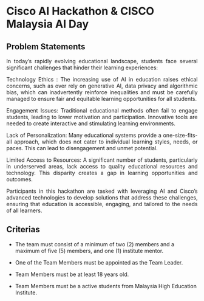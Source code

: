# Cisco AI Hackathon & CISCO Malaysia AI Day

## Problem Statements
<div align="justify">
  
In today’s rapidly evolving educational landscape, students face several significant challenges that hinder their learning experiences:

Technology Ethics : The increasing use of AI in education raises ethical concerns, such as over rely on generative AI, data privacy and algorithmic bias, which can inadvertently reinforce inequalities and must be carefully managed to ensure fair and equitable learning opportunities for all students.

Engagement Issues: Traditional educational methods often fail to engage students, leading to lower motivation and participation. Innovative tools are needed to create interactive and stimulating learning environments.

Lack of Personalization: Many educational systems provide a one-size-fits-all approach, which does not cater to individual learning styles, needs, or paces. This can lead to disengagement and unmet potential.

Limited Access to Resources: A significant number of students, particularly in underserved areas, lack access to quality educational resources and technology. This disparity creates a gap in learning opportunities and outcomes.

Participants in this hackathon are tasked with leveraging AI and Cisco’s advanced technologies to develop solutions that address these challenges, ensuring that education is accessible, engaging, and tailored to the needs of all learners.

</div>

## Criterias
- The team must consist of a minimum of two (2) members and a maximum of five (5) members, and one (1) institute mentor.

- One of the Team Members must be appointed as the Team Leader.

- Team Members must be at least 18 years old.

- Team Members must be a active students from Malaysia High Education Institute.
